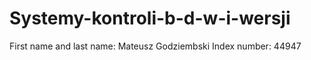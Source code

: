 # Systemy-kontroli-b-d-w-i-wersji
First name and last name: Mateusz Godziembski
Index number: 44947
